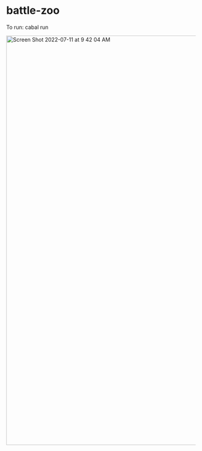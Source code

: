 # battle-zoo

To run:
cabal run

<img width="1088" alt="Screen Shot 2022-07-11 at 9 42 04 AM" src="https://user-images.githubusercontent.com/19142612/178290842-02cce150-7e19-41ba-88f7-82d996dbe101.png">
